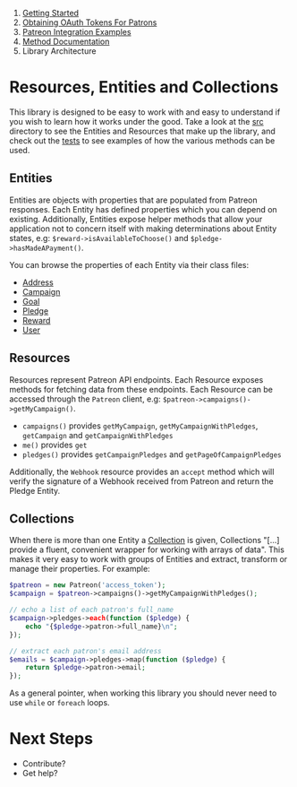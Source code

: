 1. [Getting Started](01-getting-started.md)
2. [Obtaining OAuth Tokens For Patrons](02-oauth.md)
3. [Patreon Integration Examples](03-examples.md)
4. [Method Documentation](04-documentation.md)
5. Library Architecture

# Resources, Entities and Collections

This library is designed to be easy to work with and easy to understand if you
wish to learn how it works under the good. Take a look at the [src](src)
directory to see the Entities and Resources that make up the library, and check
out the [tests](tests) to see examples of how the various methods can be used.

## Entities

Entities are objects with properties that are populated from Patreon responses.
Each Entity has defined properties which you can depend on existing.
Additionally, Entities expose helper methods that allow your application not to
concern itself with making determinations about Entity states, e.g: `$reward->isAvailableToChoose()` and `$pledge->hasMadeAPayment()`.

You can browse the properties of each Entity via their class files:

* [Address](src/Patreon/Entities/Address.php)
* [Campaign](src/Patreon/Entities/Campaign.php)
* [Goal](src/Patreon/Entities/Goal.php)
* [Pledge](src/Patreon/Entities/Pledge.php)
* [Reward](src/Patreon/Entities/Reward.php)
* [User](src/Patreon/Entities/User.php)

## Resources

Resources represent Patreon API endpoints. Each Resource exposes methods for
fetching data from these endpoints. Each Resource can be accessed through the
`Patreon` client, e.g: `$patreon->campaigns()->getMyCampaign()`.

- `campaigns()` provides `getMyCampaign`, `getMyCampaignWithPledges`,
  `getCampaign` and `getCampaignWithPledges`
- `me()` provides `get`
- `pledges()` provides `getCampaignPledges` and `getPageOfCampaignPledges`

Additionally, the `Webhook` resource provides an `accept` method which will
verify the signature of a Webhook received from Patreon and return the Pledge
Entity.

## Collections

When there is more than one Entity a
[Collection](https://laravel.com/docs/5.6/collections) is given, Collections
"[...] provide a fluent, convenient wrapper for working with arrays of data". This
makes it very easy to work with groups of Entities and extract, transform or
manage their properties. For example:

```php
$patreon = new Patreon('access_token');
$campaign = $patreon->campaigns()->getMyCampaignWithPledges();

// echo a list of each patron's full_name
$campaign->pledges->each(function ($pledge) {
    echo "{$pledge->patron->full_name}\n";
});

// extract each patron's email address
$emails = $campaign->pledges->map(function ($pledge) {
    return $pledge->patron->email;
});
```

As a general pointer, when working this library you should never need to use
`while` or `foreach` loops.

# Next Steps

* Contribute?
* Get help?
